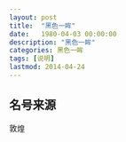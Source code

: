 ```yaml
---
layout: post
title:  "黑色一眸"
date:   1980-04-03 00:00:00
description: "黑色一眸"
categories: 黑色一眸
tags: [说明]
lastmod: 2014-04-24
---
```




## 名号来源  ##

敦煌



